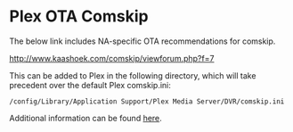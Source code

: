 # Plex OTA Comskip

The below link includes NA-specific OTA recommendations for comskip.

http://www.kaashoek.com/comskip/viewforum.php?f=7

This can be added to Plex in the following directory, which will take precedent
over the default Plex comskip.ini:

```
/config/Library/Application Support/Plex Media Server/DVR/comskip.ini
```

Additional information can be found [here](https://support.plex.tv/articles/115003944134-removing-commercials/).

